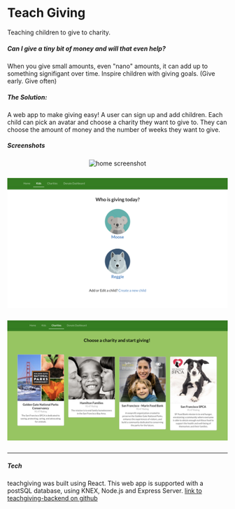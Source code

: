 # Teach Giving

Teaching children to give to charity.

##### Can I give a tiny bit of money and will that even help?

When you give small amounts, even "nano" amounts, it can add up to something signifigant over time.
Inspire children with giving goals. (Give early. Give often)

##### The Solution:

A web app to make giving easy! A user can sign up and add children. Each child can pick an avatar and choose a charity they want to give to. They can choose the amount of money and the number of weeks they want to give.

##### Screenshots

<div align="center" style="margin-bottom: 25px"><img width='700px' alt="home screenshot" src="screenshots/home.png"/></div>

<div align="center" style="margin-bottom: 25px"><img width='700px' alt="kids screenshot" src="screenshots/kids.png"/></div>

<div align="center" style="margin-bottom: 25px"><img width='700px' alt="charities screenshot" src="screenshots/charities.png"/></div>

---

##### Tech

teachgiving was built using React.
This web app is supported with a postSQL database, using KNEX, Node.js and Express Server.
[link to teachgiving-backend on github](https://github.com/corrimori/teachgiving_backend.git)
